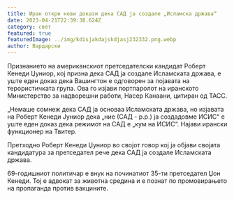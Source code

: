 ```yaml
---
title: Иран откри нови докази дека САД ја создале „Исламска држава“
date: 2023-04-21T22:39:38.624Z
category: свет
featured: true
featuredImage: ../img/kdisjakdajskdjasj232332.png.webp
author: Вардарски
---
```


Признанието на американскиот претседателски кандидат Роберт Кенеди Џуниор, кој призна дека САД ја создале Исламската држава, е уште еден доказ дека Вашингтон е одговорен за појавата на терористичката група. Ова го изјави портпаролот на иранското Министерство за надворешни работи, Насер Канаани, цитиран од ТАСС.

„Немаше сомнеж дека САД ја основаа Исламската држава, но изјавата на Роберт Кенеди Јуниор дека „ние (САД - р.р.) ја создадовме ИСИС“ е уште еден доказ дека режимот на САД е „кум на ИСИС“. Најави ирански функционер на Твитер.

Претходно Роберт Кенеди Џуниор во својот говор кој ја објави својата кандидатура за претседател рече дека САД ја создале Исламската држава.

69-годишниот политичар е внук на починатиот 35-ти претседател Џон Кенеди. Тој е адвокат за животна средина и е познат по промовирањето на пропаганда против вакцините.
